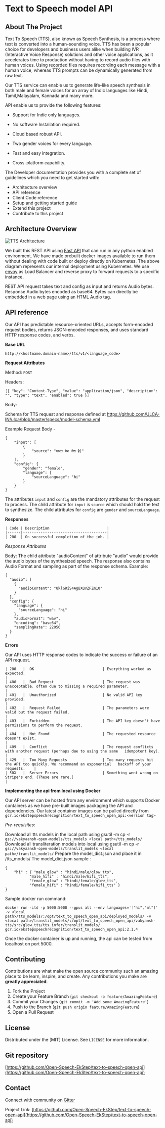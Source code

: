 # Text to Speech model API


<!-- ABOUT THE PROJECT -->
## About The Project

Text To Speech (TTS), also known as Speech Synthesis, is a process where text is converted into a human-sounding voice. TTS has been a popular choice for developers and business users alike when building IVR (Interactive Voice Response) solutions and other voice applications, as it accelerates time to production without having to record audio files with human voices. Using recorded files requires recording each message with a human voice, whereas TTS prompts can be dynamically generated from raw text.

Our TTS service can enable us to generate life-like speech synthesis in both male and female voices for an array of Indic languages like Hindi, Tamil,Malayalam, Kannada and many more.

API enable us to provide the following features:

* Support for Indic only languages.

* No software Installation required.

* Cloud based robust API.

* Two gender voices for every language.

* Fast and easy integration.

* Cross-platform capability.

The Developer documentation provides you with a complete set of guidelines which you need to get started with:

* Architecture overview
* API reference  
* Client Code reference
* Setup and getting started guide
* Extend this project
* Contribute to this project

## Architecture Overview

![TTS Architecture](img/tts_api.png)

We built this REST API using [Fast API](https://fastapi.tiangolo.com/) that can run in any python enabled environment. We have made prebuilt docker images available to run them without dealing with code built or deploy directly on Kubernetes. The above diagram represents our internal deployment using Kubernetes. We use [envoy](https://www.envoyproxy.io/) as Load Balancer and reverse proxy to forward requests to a specific instance.

REST API request takes text and config as input and returns Audio bytes. Response Audio bytes encoded as base64. Bytes can directly be embedded in a web page using an HTML Audio tag.

## API reference

Our API has predictable resource-oriented URLs, accepts form-encoded request bodies, returns JSON-encoded responses, and uses standard HTTP response codes, and verbs.

**Base URL**
```
http://<hostname.domain-name>/tts/v1/<language_code>
```
**Request Attributes**

Method: `POST`

Headers: 

`[{ "key": "Content-Type", "value": "application/json", "description": "", "type": "text", "enabled": true }]`

Body:

Schema for TTS request and response defined at  https://github.com/ULCA-IN/ulca/blob/master/specs/model-schema.yml

Example Request Body -
``` 
{
    "input": [
        {
            "source": "भारत मेरा देश है|"
        }
    ],
    "config": {
        "gender": "female",
        "language": {
            "sourceLanguage": "hi"
        }
    }
} 
```

The attributes `input` and `config` are the mandatory attributes for the request to process.
The child attribute for `input` is `source` which should hold the text to synthesize.
The child attributes for `config` are `gender` and `sourceLanguage`.

**Responses**

```
| Code | Description                          |
|------|--------------------------------------|
| 200  | On successful completion of the job. |
```

*Response Attributes*

Body:
The child attribute "audioContent" of attribute "audio" would provide the audio bytes of the synthesized speech.
The response also contains Audio Format and sampling as part of the response schema.
Example:
```
{
  "audio": [
    {
      "audioContent": "UklGRiS4AgBXQVZFZm10"
    }
  ],
  "config": {
    "language": {
      "sourceLanguage": "hi"
    },
    "audioFormat": "wav",
    "encoding": "base64",
    "samplingRate": 22050
  }
}
```


**Errors**

Our API uses HTTP response codes to indicate the success or failure of an API request.
```
| 200 	|  OK                            	| Everything worked as expected.                                                                     	|
| 400 	|  Bad Request                   	| The request was unacceptable, often due to missing a required parameter.                           	|
| 401 	|  Unauthorized                  	| No valid API key provided.                                                                         	|
| 402 	|  Request Failed                	| The parameters were valid but the request failed.                                                  	|
| 403 	|  Forbidden                     	| The API key doesn't have permissions to perform the request.                                       	|
| 404 	|  Not Found                     	| The requested resource doesn't exist.                                                              	|
| 409 	|  Conflict                      	| The request conflicts with another request (perhaps due to using the same   idempotent key).       	|
| 429 	|  Too Many Requests             	| Too many requests hit the API too quickly. We recommend an exponential   backoff of your requests. 	|
| 50X 	|  Server Errors                 	| Something went wrong on Stripe's end. (These are rare.)                                            	|
```

**Implementing the api from local using Docker**

Our API server can be hosted from any environment which supports Docker containers as we have pre-built images packaging the API and dependencies.
Our latest container images can be pulled directly from `gcr.io/ekstepspeechrecognition/text_to_speech_open_api:<version tag>`

*Pre-requisites*:

Download all tts models in the local path using gsutil -m cp -r ```gs://vakyaansh-open-models/tts_models <local path>/tts_models/```
Download all transliteration models into local using gsutil -m cp -r ```gs://vakyaansh-open-models/translit_models <local path>/translit_models/```
Prepare the model_dict.json and place it in <local path>/tts_models/
The model_dict.json sample :

```
{ 
    "hi" : { "male_glow" : "hindi/male/glow_tts",
           "male_hifi" : "hindi/male/hifi_tts",
           "female_glow" : "hindi/female/glow_tts",
           "female_hifi" : "hindi/female/hifi_tts" }
}
```


Sample docker run command:

```
docker run -itd -p 5000:5000 --gpus all --env languages='["hi","ml"]' -v <local path>/tts_models/:/opt/text_to_speech_open_api/deployed_models/ -v <local path>/translit_models/:/opt/text_to_speech_open_api/vakyansh-tts/src/glow_tts/tts_infer/translit_models/ gcr.io/ekstepspeechrecognition/text_to_speech_open_api:2.1.4 
```

Once the docker container is up and running, the api can be tested from localhost on port 5000.


## Contributing

Contributions are what make the open source community such an amazing place to be learn, inspire, and create. Any contributions you make are **greatly appreciated**.

1. Fork the Project
2. Create your Feature Branch (`git checkout -b feature/AmazingFeature`)
3. Commit your Changes (`git commit -m 'Add some AmazingFeature'`)
4. Push to the Branch (`git push origin feature/AmazingFeature`)
5. Open a Pull Request

## License

Distributed under the [MIT] License. See `LICENSE` for more information.

## Git repository

[https://github.com/Open-Speech-EkStep/text-to-speech-open-api](https://github.com/Open-Speech-EkStep/text-to-speech-open-api)

## Contact

Connect with community on [Gitter](https://gitter.im/Vakyansh/community?utm_source=share-link&utm_medium=link&utm_campaign=share-link)

Project Link: [https://github.com/Open-Speech-EkStep/text-to-speech-open-api](https://github.com/Open-Speech-EkStep/text-to-speech-open-api)



